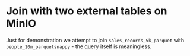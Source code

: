 # Join with two external tables on MinIO

Just for demonstration we attempt to join `sales_records_5k_parquet` with `people_10m_parquetsnappy` - the query itself is meaningless.


